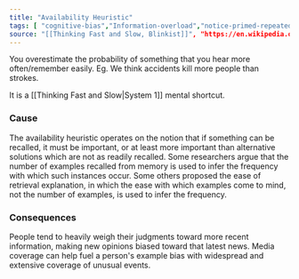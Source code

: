 ```yaml
---
title: "Availability Heuristic"
tags: [ "cognitive-bias","Information-overload","notice-primed-repeated" ]
source: "[[Thinking Fast and Slow, Blinkist]]", "https://en.wikipedia.org/wiki/Availability_heuristic"
---
```


You overestimate the probability of something that you hear more often/remember easily. Eg. We think accidents kill more people than strokes.

It is a [[Thinking Fast and Slow|System 1]] mental shortcut. 

### Cause

The availability heuristic operates on the notion that if something can be recalled, it must be important, or at least more important than alternative solutions which are not as readily recalled. Some researchers argue that the number of examples recalled from memory is used to infer the frequency with which such instances occur. Some others proposed the ease of retrieval explanation, in which the ease with which examples come to mind, not the number of examples, is used to infer the frequency. 

### Consequences

People tend to heavily weigh their judgments toward more recent information, making new opinions biased toward that latest news. Media coverage can help fuel a person's example bias with widespread and extensive coverage of unusual events.

